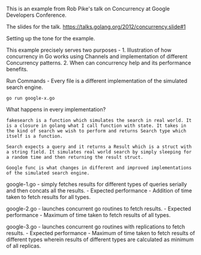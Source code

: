 This is an example from Rob Pike's talk on Concurrency at Google Developers Conference.

The slides for the talk. 
	https://talks.golang.org/2012/concurrency.slide#1

Setting up the tone for the example. 

This example precisely serves two purposes - 
	1. Illustration of how concurrency in Go works using Channels and implementation of different Concurrency patterns.
	2. When can concurrency help and its performance benefits.

Run Commands - 
	Every file is a different implementation of the simulated search engine.

	go run google-x.go

What happens in every implementation? 

	fakesearch is a function which simulates the search in real world. It is a closure in golang what I call function with state. It takes in the kind of search we wish to perform and returns Search type which itself is a function. 

	Search expects a query and it returns a Result which is a struct with a string field. It simulates real world search by simply sleeping for a random time and then returning the result struct.

	Google func is what changes in different and improved implementations of the simulated search engine.

google-1.go
	- simply fetches results for different types of queries serially and then concats all the results.
	- Expected performance - Addition of time taken to fetch results for all types.

google-2.go
	- launches concurrent go routines to fetch results.
	- Expected performance - Maximum of time taken to fetch results of all types.

google-3.go
	- launches concurrent go routines with replications to fetch results.
	- Expected performance - Maximum of time taken to fetch results of different types wherein results of different types are calculated as minimum of all replicas.











